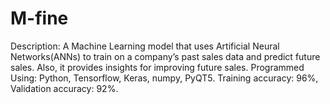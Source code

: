 # M-fine
Description: A Machine Learning model that uses Artificial Neural Networks(ANNs) to train on a company’s past sales data and predict future sales. Also, it provides insights for improving future sales.
Programmed Using: Python, Tensorflow, Keras, numpy, PyQT5.
Training accuracy: 96%, Validation accuracy: 92%.
